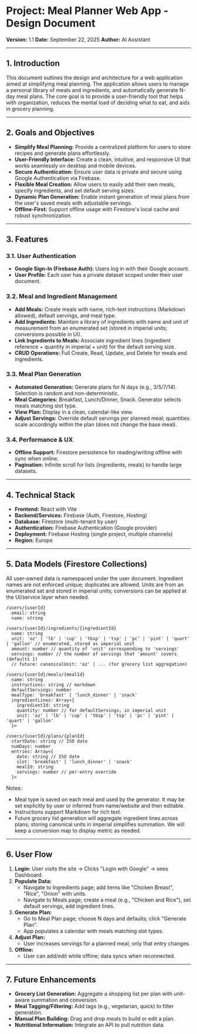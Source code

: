 # Project: Meal Planner Web App - Design Document

**Version:** 1.1
**Date:** September 22, 2025
**Author:** AI Assistant

---

## 1. Introduction

This document outlines the design and architecture for a web application aimed at simplifying meal planning. The application allows users to manage a personal library of meals and ingredients, and automatically generate N-day meal plans. The core goal is to provide a user-friendly tool that helps with organization, reduces the mental load of deciding what to eat, and aids in grocery planning.

---

## 2. Goals and Objectives

* **Simplify Meal Planning:** Provide a centralized platform for users to store recipes and generate plans effortlessly.
* **User-Friendly Interface:** Create a clean, intuitive, and responsive UI that works seamlessly on desktop and mobile devices.
* **Secure Authentication:** Ensure user data is private and secure using Google Authentication via Firebase.
* **Flexible Meal Creation:** Allow users to easily add their own meals, specify ingredients, and set default serving sizes.
* **Dynamic Plan Generation:** Enable instant generation of meal plans from the user's saved meals with adjustable servings.
* **Offline-First:** Support offline usage with Firestore's local cache and robust synchronization.

---

## 3. Features

### 3.1. User Authentication
* **Google Sign-In (Firebase Auth):** Users log in with their Google account.
* **User Profile:** Each user has a private dataset scoped under their user document.

### 3.2. Meal and Ingredient Management
* **Add Meals:** Create meals with name, rich-text instructions (Markdown allowed), default servings, and meal type.
* **Add Ingredients:** Maintain a library of ingredients with name and unit of measurement from an enumerated set (stored in imperial units; conversions possible in UI).
* **Link Ingredients to Meals:** Associate ingredient lines (ingredient reference + quantity in imperial + unit) for the default serving size.
* **CRUD Operations:** Full Create, Read, Update, and Delete for meals and ingredients.

### 3.3. Meal Plan Generation
* **Automated Generation:** Generate plans for N days (e.g., 3/5/7/14). Selection is random and non-deterministic.
* **Meal Categories:** Breakfast, Lunch/Dinner, Snack. Generator selects meals matching slot type.
* **View Plan:** Display in a clean, calendar-like view.
* **Adjust Servings:** Override default servings per planned meal; quantities scale accordingly within the plan (does not change the base meal).

### 3.4. Performance & UX
* **Offline Support:** Firestore persistence for reading/writing offline with sync when online.
* **Pagination:** Infinite scroll for lists (ingredients, meals) to handle large datasets.

---

## 4. Technical Stack

* **Frontend:** React with Vite
* **Backend/Services:** Firebase (Auth, Firestore, Hosting)
* **Database:** Firestore (multi-tenant by user)
* **Authentication:** Firebase Authentication (Google provider)
* **Deployment:** Firebase Hosting (single project, multiple channels)
* **Region:** Europe

---

## 5. Data Models (Firestore Collections)

All user-owned data is namespaced under the user document. Ingredient names are not enforced unique; duplicates are allowed. Units are from an enumerated set and stored in imperial units; conversions can be applied at the UI/service layer when needed.

```
/users/{userId}
  email: string
  name: string

/users/{userId}/ingredients/{ingredientId}
  name: string
  unit: 'oz' | 'lb' | 'cup' | 'tbsp' | 'tsp' | 'pc' | 'pint' | 'quart' | 'gallon' // enumerated, stored as imperial unit
  amount: number // quantity of 'unit' corresponding to 'servings'
  servings: number // the number of servings that 'amount' covers (defaults 1)
  // future: canonicalUnit: 'oz' | ... (for grocery list aggregation)

/users/{userId}/meals/{mealId}
  name: string
  instructions: string // markdown
  defaultServings: number
  mealType: 'breakfast' | 'lunch_dinner' | 'snack'
  ingredientLines: Array<{
    ingredientId: string
    quantity: number // for defaultServings, in imperial unit
    unit: 'oz' | 'lb' | 'cup' | 'tbsp' | 'tsp' | 'pc' | 'pint' | 'quart' | 'gallon'
  }>

/users/{userId}/plans/{planId}
  startDate: string // ISO date
  numDays: number
  entries: Array<{
    date: string // ISO date
    slot: 'breakfast' | 'lunch_dinner' | 'snack'
    mealId: string
    servings: number // per-entry override
  }>
```

Notes:
* Meal type is saved on each meal and used by the generator. It may be set explicitly by user or inferred from name/website and then editable.
* Instructions support Markdown for rich text.
* Future grocery list generation will aggregate ingredient lines across plans; storing canonical units in imperial simplifies summation. We will keep a conversion map to display metric as needed.

---

## 6. User Flow

1. **Login:** User visits the site → Clicks "Login with Google" → sees Dashboard.
2. **Populate Data:**
   * Navigate to Ingredients page; add items like "Chicken Breast", "Rice", "Onion" with units.
   * Navigate to Meals page; create a meal (e.g., "Chicken and Rice"), set default servings, add ingredient lines.
3. **Generate Plan:**
   * Go to Meal Plan page; choose N days and defaults; click "Generate Plan".
   * App populates a calendar with meals matching slot types.
4. **Adjust Plan:**
   * User increases servings for a planned meal; only that entry changes.
5. **Offline:**
   * User can add/edit while offline; data syncs when reconnected.

---

## 7. Future Enhancements

* **Grocery List Generation:** Aggregate a shopping list per plan with unit-aware summation and conversion.
* **Meal Tagging/Filtering:** Add tags (e.g., vegetarian, quick) to filter generation.
* **Manual Plan Building:** Drag and drop meals to build or edit a plan.
* **Nutritional Information:** Integrate an API to pull nutrition data.